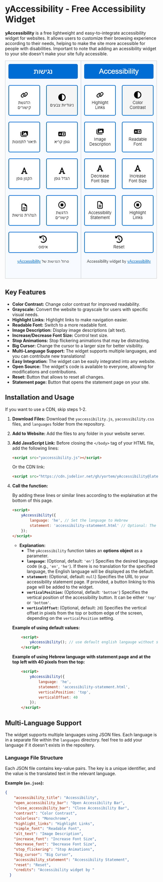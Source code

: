 # yAccessibility - Free Accessibility Widget

**yAccessibility** is a free lightweight and easy-to-integrate accessibility widget for websites. It allows users to customize their browsing experience according to their needs, helping to make the site more accessible for people with disabilities. Important to note that adding an acessibility widget to your site doesn't make your site fully accessible. 

![A screenshot of the widget](yaccessibility-screenshot.jpg)

## Key Features

*   **Color Contrast:** Change color contrast for improved readability.
*   **Grayscale:** Convert the website to grayscale for users with specific visual needs.
*   **Highlight Links:** Highlight links to make navigation easier.
*   **Readable Font:** Switch to a more readable font.
*   **Image Description:** Display image descriptions (alt text).
*   **Increase/Decrease Font Size:** Control text size.
*   **Stop Animations:** Stop flickering animations that may be distracting.
*   **Big Cursor:** Change the cursor to a larger size for better visibility.
*   **Multi-Language Support:** The widget supports multiple languages, and you can contribute new translations!
*   **Easy Integration:** The widget can be easily integrated into any website.
*   **Open Source:** The widget's code is available to everyone, allowing for modifications and contributions.
*   **Reset:** Button that allows to reset all changes.
*   **Statement page:** Button that opens the statement page on your site.

## Installation and Usage 

If you want to use a CDN, skip steps 1-2. 

1.  **Download Files:** Download the `yaccessibility.js`, `yaccessibility.css` files, and `languages` folder from the repository.
2.  **Add to Website:** Add the files to any folder in your website server.
3.  **Add JavaScript Link:** Before closing the `</body>` tag of your HTML file, add the following lines:

    ```html
    <script src="yaccessibility.js"></script>
    ```

    Or the CDN link:

    ```html
    <script src="https://cdn.jsdelivr.net/gh/yortem/yAccessibility@latest/yaccessibility.js"></script>
    ```

4. **Call the function:**

    By adding these lines or similar lines according to the explaination at the bottom of this page.

    ```html
    <script>
        yAccessibility({
            language: 'he', // Set the language to Hebrew
            statement: 'accessibility-statement.html' // Optional: The URL to the accessibility statement file
        });
    </script>
    ```

    *   **Explanation:**
        *   The `yAccessibility` function takes an **options object** as a parameter.
        *   **`language`:** (Optional, default: `'en'`) Specifies the desired language code (e.g., `'en'`, `'he'`). If there is no translation for the specified language, the English language will be displayed as the default.
        *   **`statement`:** (Optional, default: `null`) Specifies the URL to your accessibility statement page. If provided, a button linking to this page will be added to the widget.
        *   **`verticalPosition`:** (Optional, default: `'bottom'`) Specifies the vertical position of the accessibility button. It can be either `'top'` or `'bottom'`.
        *   **`verticalOffset`:** (Optional, default: `20`) Specifies the vertical offset in pixels from the top or bottom edge of the screen, depending on the `verticalPosition` setting.


    **Example of using default values:**
    ```html
        <script>
            yAccessibility(); // use default english langauge without statement page and at the bottom left
        </script>
    ```
    **Example of using Hebrew language with statement page and at the top left with 40 pixels from the top:**
    ```html
        <script>
            yAccessibility({
                language: 'he', 
                statement: 'accessibility-statement.html',
                verticalPosition: 'top',
                verticalOffset: 40 
            });
        </script>
    ```

## Multi-Language Support

The widget supports multiple languages using JSON files. Each language is in a separate file within the `languages` directory. feel free to add your language if it doesn't exists in the repositery. 

### Language File Structure

Each JSON file contains key-value pairs. The key is a unique identifier, and the value is the translated text in the relevant language.

**Example (`en.json`):**

```json
{
    "accessibility_title": "Accessibility",
    "open_accessibility_bar": "Open Accessibility Bar",
    "close_accessibility_bar": "Close Accessibility Bar",
    "contrast": "Color Contrast",
    "colorless": "Monochrome",
    "highlight_links": "Highlight Links",
    "simple_font": "Readable Font",
    "alt_text": "Image Description",
    "increase_font": "Increase Font Size",
    "decrease_font": "Decrease Font Size",
    "stop_flickering": "Stop Animations",
    "big_cursor": "Big Cursor",
    "accessibility_statement": "Accessibility Statement",
    "reset": "Reset",
    "credits": "Accessibility widget by "
  }
  ```